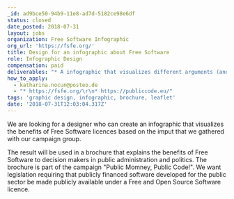 ```yaml
---
_id: ad9bce50-94b9-11e8-ad7d-5182ce98e6df
status: closed
date_posted: 2018-07-31
layout: jobs
organization: Free Software Infographic
org_url: 'https://fsfe.org/'
title: Design for an infographic about Free Software
role: Infographic Design
compensation: paid
deliverables: "* A infographic that visualizes different arguments (and includes short texts we will deliver)\r\n* The colors used should fit to our campaign publiccode.eu\r\n* We need the results in an open format, so that our volunteer groups in various european countries can adapt the infographic to different languages. We might like to re-use fragments of the infographic in other contexts (leaflets, online, etc.)\r\n\r\nFor the application:\r\n* Please send us some references\r\n* If you have experince with the design of infographics, this would be perfect"
how_to_apply:
  - katharina.nocun@posteo.de
  - "* https://fsfe.org/\r\n* https://publiccode.eu/"
tags: 'graphic design, infographic, brochure, leaflet'
date: '2018-07-31T12:03:04.317Z'
---
```

We are looking for a designer who can create an infographic that visualizes the benefits of Free Software licences based on the imput that we gathered with our campaign group.

The result will be used in a brochure that explains the benefits of Free Software to decision makers in public administration and politics. The brochure is part of the campaign "Public Momney, Public Code!". We want legislation requiring that publicly financed software developed for the public sector be made publicly available under a Free and Open Source Software licence.
